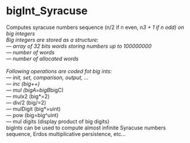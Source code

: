 # bigInt_Syracuse<br/>
Computes syracuse numbers sequence (n/2 if n even, n*3 + 1 if n odd) on big integers<br/>
Big integers are stored as a structure:<br/>
 — array of 32 bits words storing numbers up to 100000000<br/>
 — number of words<br/>
 — number of allocated words<br/><br/>
Following operations are coded fot big ints:<br/>
 — init, set, comparison, output, ...<br/>
 — inc (big++)<br/>
 — mul (bigA=bigB*bigC)<br/>
 — mulx2 (big*=2)<br/>
 — div/2 (big/=2)<br/>
 — mulDigit (big*=uint)<br/>
 — pow (big=big^uint)<br/>
 — mul digits (display product of big digits)<br/>
bigInts can be used to compute almost infinite Syracuse numbers sequence, Erdos multiplicative persistence, etc...
